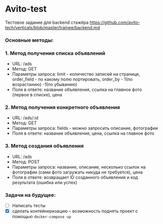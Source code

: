 # Avito-test

Тестовое задание для backend стажёра https://github.com/avito-tech/verticals/blob/master/trainee/backend.md

### Основные методы:

### 1. Метод получения списка объявлений
- URL: /ads
- Метод: GET
- Параметры запроса: limit - количество записей на странице, order_field - по какому полю портировать, order_by - 1(по возрастанию) -1(по убыванию)
- Поля в ответе: название объявления, ссылка на главное фото (первое в списке), цена

### 2. Метод получения конкретного объявления
- URL: /ads/:id
- Метод: GET
- Параметры запроса: fields - можно запросить описание, фотографии
- Поля в ответе: название объявления, цена, ссылка на главное фото

### 3. Метод создания объявления
- URL: /ads
- Метод: POST
- Параметры запроса: название, описание, несколько ссылок на фотографии (сами фото загружать никуда не требуется), цена
- Поля в ответе: возвращает ID созданного объявления и код результата (ошибка или успех)

### Задачи на будущее:
- [ ] Написать тесты
- [x] сделать контейнеризацию – возможность поднять проект с помощью `docker-compose up`